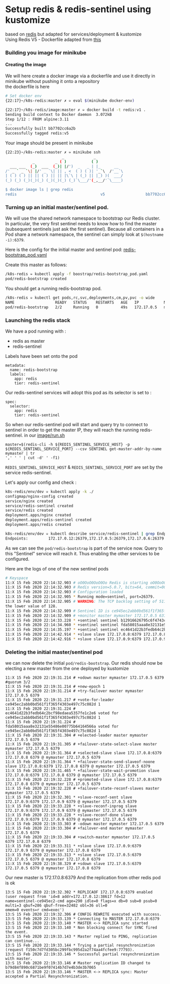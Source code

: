 # Setup redis & redis-sentinel using kustomize
based on [redis](https://github.com/kubernetes/examples/tree/master/staging/storage/redis) but adapted for services/deployment & kustomize  
Using Redis V5 - Dockerfile adapted from [this](https://hub.docker.com/_/redis/)  

### Building you image for minikube
#### Creating the image
We will here create a docker image via a dockerfile and use it directly in minikube without pushing it onto a repository  
the dockerfile is here
```bash
# Set docker env
{22:17}~/k8s-redis:master ✗ ➭ eval $(minikube docker-env)

{22:17}~/k8s-redis/image:master ✗ ➭ docker build -t redis:v1 .
Sending build context to Docker daemon  3.072kB
Step 1/12 : FROM alpine:3.11
...
Successfully built bb7702cc6a2b
Successfully tagged redis:v5
```
Your image should be present in minikube
```bash
{22:23}~/k8s-redis:master ✗ ➭ minikube ssh
                         _             _
            _         _ ( )           ( )
  ___ ___  (_)  ___  (_)| |/')  _   _ | |_      __
/' _ ` _ `\| |/' _ `\| || , <  ( ) ( )| '_`\  /'__`\
| ( ) ( ) || || ( ) || || |\`\ | (_) || |_) )(  ___/
(_) (_) (_)(_)(_) (_)(_)(_) (_)`\___/'(_,__/'`\____)

$ docker image ls | grep redis
redis                                     v5                  bb7702cc6a2b        28 minutes ago      34MB
```


### Turning up an initial master/sentinel pod.

We will use the shared network namespace to bootstrap our Redis cluster.  In particular, the very first sentinel needs to know how to find the master (subsequent sentinels just ask the first sentinel).  Because all containers in a Pod share a network namespace, the sentinel can simply look at ```$(hostname -i):6379```.

Here is the config for the initial master and sentinel pod: [redis-bootstrap_pod.yaml](boostrap/redis-bootstrap_pod.yaml)


Create this master as follows:
```sh
/k8s-redis ➭ kubectl apply -f boostrap/redis-bootstrap_pod.yaml
pod/redis-bootstrap created

```

You should get a running redis-bootstrap pod.
```sh
/k8s-redis ➭ kubectl get pods,rc,svc,deployments,cm,pv,pvc -o wide
NAME                  READY   STATUS    RESTARTS   AGE   IP           NODE       NOMINATED NODE   READINESS GATES
pod/redis-bootstrap   2/2     Running   0          49s   172.17.0.5   minikube   <none>           <none>

```
### Launching the redis stack

We have a pod running with :
* redis as master
* redis-sentinel  

Labels have been set onto the pod
```
metadata:
  name: redis-bootstrap
  labels:
    app: redis
    tier: redis-sentinel
```
Our redis-sentinel services will adopt this pod as its selector is set to :
```
spec:
  selector:
    app: redis
    tier: redis-sentinel
```
So when our redis-sentinel pod will start and query try to connect to sentinel in order to get the master IP, they will reach the running
redis-sentinel.
in our [image/run.sh](image/run.sh)
```
master=$(redis-cli -h ${REDIS_SENTINEL_SERVICE_HOST} -p ${REDIS_SENTINEL_SERVICE_PORT} --csv SENTINEL get-master-addr-by-name mymaster | tr
',' ' ' | cut -d' ' -f1)
```
```REDIS_SENTINEL_SERVICE_HOST``` & ```REDIS_SENTINEL_SERVICE_PORT``` are set by the service redis-sentinel.

Let's apply our config and check :

```sh
k8s-redis/env/dev ➭ kubectl apply -k ./
configmap/nginx-config created
service/nginx created
service/redis-sentinel created
service/redis created
deployment.apps/nginx created
deployment.apps/redis-sentinel created
deployment.apps/redis created

k8s-redis/env/dev ➭ kubectl describe service/redis-sentinel | grep Endpoints
Endpoints:         172.17.0.12:26379,172.17.0.5:26379,172.17.0.6:26379 + 1 more...
```
As we can see the ```pod/redis-bootstrap``` is part of the service now. Query to this "Sentinel" service will reach it. Thus enabling the
other services to be configured.

Here are the logs of one of the new sentinel pods
```sh
# Keyspace
11:X 15 Feb 2020 22:14:32.903 # oO0OoO0OoO0Oo Redis is starting oO0OoO0OoO0Oo
11:X 15 Feb 2020 22:14:32.903 # Redis version=5.0.7, bits=64, commit=00000000, modified=0, pid=11, just started
11:X 15 Feb 2020 22:14:32.903 # Configuration loaded
11:X 15 Feb 2020 22:14:32.905 * Running mode=sentinel, port=26379.
11:X 15 Feb 2020 22:14:32.905 # WARNING: The TCP backlog setting of 511 cannot be enforced because /proc/sys/net/core/somaxconn is set to
the lower value of 128.
11:X 15 Feb 2020 22:14:32.909 # Sentinel ID is ce945ec2abb0bd561f1f365f4303e497c75c082d
11:X 15 Feb 2020 22:14:32.909 # +monitor master mymaster 172.17.0.5 6379 quorum 2
11:X 15 Feb 2020 22:14:33.228 * +sentinel sentinel b12916626795c6f4743c90374229bc58ad085827 172.17.0.5 26379 @ mymaster 172.17.0.5 6379
11:X 15 Feb 2020 22:14:34.960 * +sentinel sentinel fda58015aaa8e32131e55486e00775b64164566a 172.17.0.6 26379 @ mymaster 172.17.0.5 6379
11:X 15 Feb 2020 22:14:35.197 * +sentinel sentinel ec4641d22b3fedb64c2bcf98edaea5357fe1c2e6 172.17.0.7 26379 @ mymaster 172.17.0.5 6379
11:X 15 Feb 2020 22:14:42.914 * +slave slave 172.17.0.8:6379 172.17.0.8 6379 @ mymaster 172.17.0.5 6379
11:X 15 Feb 2020 22:14:42.916 * +slave slave 172.17.0.9:6379 172.17.0.9 6379 @ mymaster 172.17.0.5 6379
```

### Deleting the initial master/sentinel pod
we can now delete the initial ```pod/redis-bootstrap```. Our redis should now be electing a new master from the one deployed by kustomize
```
11:X 15 Feb 2020 22:19:31.214 # +odown master mymaster 172.17.0.5 6379 #quorum 3/2
11:X 15 Feb 2020 22:19:31.214 # +new-epoch 1
11:X 15 Feb 2020 22:19:31.214 # +try-failover master mymaster 172.17.0.5 6379
11:X 15 Feb 2020 22:19:31.217 # +vote-for-leader ce945ec2abb0bd561f1f365f4303e497c75c082d 1
11:X 15 Feb 2020 22:19:31.224 # ec4641d22b3fedb64c2bcf98edaea5357fe1c2e6 voted for ce945ec2abb0bd561f1f365f4303e497c75c082d 1
11:X 15 Feb 2020 22:19:31.224 # fda58015aaa8e32131e55486e00775b64164566a voted for ce945ec2abb0bd561f1f365f4303e497c75c082d 1
11:X 15 Feb 2020 22:19:31.304 # +elected-leader master mymaster 172.17.0.5 6379
11:X 15 Feb 2020 22:19:31.305 # +failover-state-select-slave master mymaster 172.17.0.5 6379
11:X 15 Feb 2020 22:19:31.364 # +selected-slave slave 172.17.0.8:6379 172.17.0.8 6379 @ mymaster 172.17.0.5 6379
11:X 15 Feb 2020 22:19:31.364 * +failover-state-send-slaveof-noone slave 172.17.0.8:6379 172.17.0.8 6379 @ mymaster 172.17.0.5 6379
11:X 15 Feb 2020 22:19:31.465 * +failover-state-wait-promotion slave 172.17.0.8:6379 172.17.0.8 6379 @ mymaster 172.17.0.5 6379
11:X 15 Feb 2020 22:19:32.228 # +promoted-slave slave 172.17.0.8:6379 172.17.0.8 6379 @ mymaster 172.17.0.5 6379
11:X 15 Feb 2020 22:19:32.228 # +failover-state-reconf-slaves master mymaster 172.17.0.5 6379
11:X 15 Feb 2020 22:19:32.301 * +slave-reconf-sent slave 172.17.0.9:6379 172.17.0.9 6379 @ mymaster 172.17.0.5 6379
11:X 15 Feb 2020 22:19:33.228 * +slave-reconf-inprog slave 172.17.0.9:6379 172.17.0.9 6379 @ mymaster 172.17.0.5 6379
11:X 15 Feb 2020 22:19:33.228 * +slave-reconf-done slave 172.17.0.9:6379 172.17.0.9 6379 @ mymaster 172.17.0.5 6379
11:X 15 Feb 2020 22:19:33.303 # -odown master mymaster 172.17.0.5 6379
11:X 15 Feb 2020 22:19:33.304 # +failover-end master mymaster 172.17.0.5 6379
11:X 15 Feb 2020 22:19:33.304 # +switch-master mymaster 172.17.0.5 6379 172.17.0.8 6379
11:X 15 Feb 2020 22:19:33.311 * +slave slave 172.17.0.9:6379 172.17.0.9 6379 @ mymaster 172.17.0.8 6379
11:X 15 Feb 2020 22:19:33.313 * +slave slave 172.17.0.5:6379 172.17.0.5 6379 @ mymaster 172.17.0.8 6379
11:X 15 Feb 2020 22:19:38.329 # +sdown slave 172.17.0.5:6379 172.17.0.5 6379 @ mymaster 172.17.0.8 6379
```
Our new master is 172.17.0.8:6379
And the replication from other redis pod is ok
```
13:S 15 Feb 2020 22:19:32.302 * REPLICAOF 172.17.0.8:6379 enabled (user request from 'id=8 addr=172.17.0.12:38617 fd=12
name=sentinel-ce945ec2-cmd age=290 idle=0 flags=x db=0 sub=0 psub=0 multi=3 qbuf=286 qbuf-free=32482 obl=36 oll=0
omem=0 events=r cmd=exec')
13:S 15 Feb 2020 22:19:32.306 # CONFIG REWRITE executed with success.
13:S 15 Feb 2020 22:19:33.139 * Connecting to MASTER 172.17.0.8:6379
13:S 15 Feb 2020 22:19:33.140 * MASTER <-> REPLICA sync started
13:S 15 Feb 2020 22:19:33.140 * Non blocking connect for SYNC fired the event.
13:S 15 Feb 2020 22:19:33.143 * Master replied to PING, replication can continue...
13:S 15 Feb 2020 22:19:33.144 * Trying a partial resynchronization (request f150c7d7fd305bc299fbc995d2a2f74aa4fcfee9:77793).
13:S 15 Feb 2020 22:19:33.146 * Successful partial resynchronization with master.
13:S 15 Feb 2020 22:19:33.146 # Master replication ID changed to b79d84f890c6871be9f07414b7d7e4b3de3b7065
13:S 15 Feb 2020 22:19:33.146 * MASTER <-> REPLICA sync: Master accepted a Partial Resynchronization.
```
